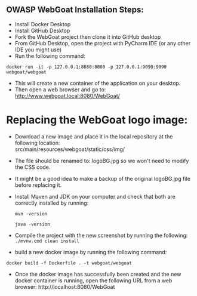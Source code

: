 ## OWASP WebGoat Installation Steps:
- Install Docker Desktop
- Install GitHub Desktop
- Fork the WebGoat project then clone it into GitHub desktop
- From GitHub Desktop, open the project with PyCharm IDE (or any other IDE you might use)
- Run the following command:

`docker run -it -p 127.0.0.1:8080:8080 -p 127.0.0.1:9090:9090 webgoat/webgoat`
- This will create a new container of the application on your desktop.
- Then open a web browser and go to: 
http://www.webgoat.local:8080/WebGoat/

# Replacing the WebGoat logo image: 

- Download a new image and place it in the local repository at the following location:  
src/main/resources/webgoat/static/css/img/
- The file should be renamed to: logoBG.jpg so we won't need to modify the CSS code. 
- It might be a good idea to make a backup of the original logoBG.jpg file before replacing it. 
- Install Maven and JDK on your computer and check that both are correctly installed by running: 
  
    `mvn -version`

    `java -version`
- Compile the project with the new screenshot by running the following: 
`./mvnw.cmd clean install`
- build a new docker image by running the following command: 

`docker build -f Dockerfile . -t webgoat/webgoat`

- Once the docker image has successfully been created and the new docker container is running, open the following URL from a web browser: 
http://localhost:8080/WebGoat

